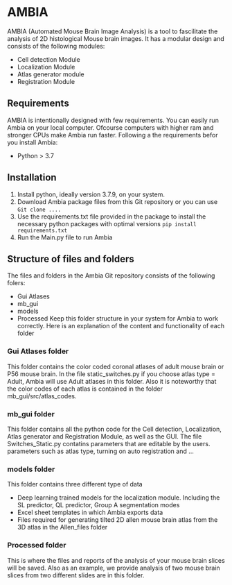 # AMBIA

AMBIA (Automated Mouse Brain Image Analysis) is a tool to fascilitate the analysis of 2D histological Mouse brain images. It has a modular design and consists of the following modules:
- Cell detection Module
- Localization Module
- Atlas generator module
- Registration Module

## Requirements

AMBIA is intentionally designed with few requirements. You can easily run Ambia on your local computer. Ofcourse computers with higher ram and stronger CPUs make Ambia run faster. Following a the requirements befor you install Ambia:
- Python > 3.7


## Installation

1. Install python, ideally version 3.7.9, on your system. 
2. Download Ambia package files from this Git repository
or you can use
`Git clone ....`
3. Use the requirements.txt file provided in the package to install the necessary python packages with optimal versions
`pip install requirements.txt`
4. Run the Main.py file to run Ambia

## Structure of files and folders
The files and folders in the Ambia Git repository consists of the following folers:
- Gui Atlases
- mb_gui
- models
- Processed
Keep this folder structure in your system for Ambia to work correctly.
Here is an explanation of the content and functionality of each folder
### Gui Atlases folder
This folder contains the color coded coronal atlases of adult mouse brain or P56 mouse brain. In the file static_switches.py if you choose atlas type = Adult, Ambia will use Adult atlases in this folder. Also it is noteworthy that the color codes of each atlas is contained in the folder mb_gui/src/atlas_codes.
### mb_gui folder
This folder contains all the python code for the Cell detection, Localization, Atlas generator and Registration Module, as well as the GUI. The file Switches_Static.py contatins parameters that are editable by the users. parameters such as atlas type, turning on auto registration and ...
### models folder
This folder contains three different type of data
- Deep learning trained models for the localization module. Including the SL predictor, QL predictor, Group A segmentation modes
- Excel sheet templates in which Ambia exports data
- Files required for generating tilted 2D allen mouse brain atlas from the 3D atlas in the Allen_files folder
### Processed folder
This is where the files and reports of the analysis of your mouse brain slices will be saved. Also as an example, we provide analysis of two mouse brain slices from two different slides are in this folder.